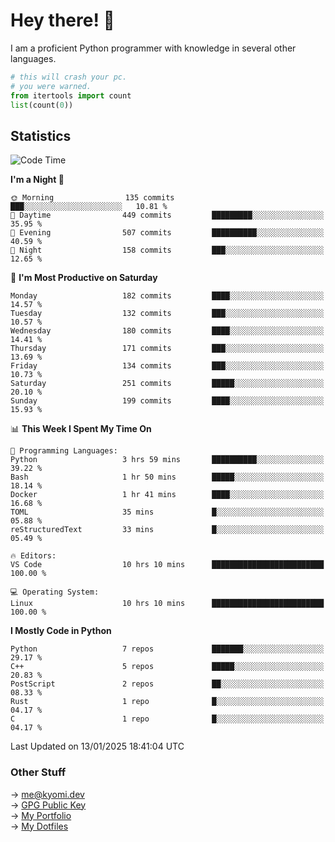 # Hey there! 👋

I am a proficient Python programmer with knowledge in several other languages.

```py
# this will crash your pc.
# you were warned.
from itertools import count
list(count(0))
```

## Statistics
<!--START_SECTION:waka-->
![Code Time](http://img.shields.io/badge/Code%20Time-1%2C683%20hrs%2058%20mins-blue)

**I'm a Night 🦉** 

```text
🌞 Morning                135 commits         ███░░░░░░░░░░░░░░░░░░░░░░   10.81 % 
🌆 Daytime                449 commits         █████████░░░░░░░░░░░░░░░░   35.95 % 
🌃 Evening                507 commits         ██████████░░░░░░░░░░░░░░░   40.59 % 
🌙 Night                  158 commits         ███░░░░░░░░░░░░░░░░░░░░░░   12.65 % 
```
📅 **I'm Most Productive on Saturday** 

```text
Monday                   182 commits         ████░░░░░░░░░░░░░░░░░░░░░   14.57 % 
Tuesday                  132 commits         ███░░░░░░░░░░░░░░░░░░░░░░   10.57 % 
Wednesday                180 commits         ████░░░░░░░░░░░░░░░░░░░░░   14.41 % 
Thursday                 171 commits         ███░░░░░░░░░░░░░░░░░░░░░░   13.69 % 
Friday                   134 commits         ███░░░░░░░░░░░░░░░░░░░░░░   10.73 % 
Saturday                 251 commits         █████░░░░░░░░░░░░░░░░░░░░   20.10 % 
Sunday                   199 commits         ████░░░░░░░░░░░░░░░░░░░░░   15.93 % 
```


📊 **This Week I Spent My Time On** 

```text
💬 Programming Languages: 
Python                   3 hrs 59 mins       ██████████░░░░░░░░░░░░░░░   39.22 % 
Bash                     1 hr 50 mins        █████░░░░░░░░░░░░░░░░░░░░   18.14 % 
Docker                   1 hr 41 mins        ████░░░░░░░░░░░░░░░░░░░░░   16.68 % 
TOML                     35 mins             █░░░░░░░░░░░░░░░░░░░░░░░░   05.88 % 
reStructuredText         33 mins             █░░░░░░░░░░░░░░░░░░░░░░░░   05.49 % 

🔥 Editors: 
VS Code                  10 hrs 10 mins      █████████████████████████   100.00 % 

💻 Operating System: 
Linux                    10 hrs 10 mins      █████████████████████████   100.00 % 
```

**I Mostly Code in Python** 

```text
Python                   7 repos             ███████░░░░░░░░░░░░░░░░░░   29.17 % 
C++                      5 repos             █████░░░░░░░░░░░░░░░░░░░░   20.83 % 
PostScript               2 repos             ██░░░░░░░░░░░░░░░░░░░░░░░   08.33 % 
Rust                     1 repo              █░░░░░░░░░░░░░░░░░░░░░░░░   04.17 % 
C                        1 repo              █░░░░░░░░░░░░░░░░░░░░░░░░   04.17 % 
```




 Last Updated on 13/01/2025 18:41:04 UTC
<!--END_SECTION:waka-->

### Other Stuff

→ [me@kyomi.dev](mailto:me@kyomi.dev)\
→ [GPG Public Key](https://github.com/bitterteriyaki.gpg)\
→ [My Portfolio](https://kyomi.dev)\
→ [My Dotfiles](https://github.com/bitterteriyaki/dotfiles)
